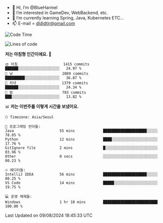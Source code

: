 - 👋 Hi, I’m @BlueHarmel
- 👀 I’m interested in GameDev, WebBackend, etc.
- 🌱 I’m currently learning Spring, Java, Kubernetes ETC...
- 📫 E-mail = dldjdtjr@gmail.com
  <!--START_SECTION:waka-->
![Code Time](http://img.shields.io/badge/Code%20Time-655%20hrs%2035%20mins-blue)

![Lines of code](https://img.shields.io/badge/%EC%A0%80%EB%8A%94%20%EC%97%AC%ED%83%9C%EA%B9%8C%EC%A7%80%20-46.4%20million%20%EC%A4%84%EC%9D%98%20%EC%BD%94%EB%93%9C%EB%A5%BC%20%EC%9E%91%EC%84%B1%ED%96%88%EC%96%B4%EC%9A%94.-blue)

**저는 아침형 인간이에요. 🐤** 

```text
🌞 아침                     1415 commits        ██████░░░░░░░░░░░░░░░░░░░   24.97 % 
🌆 낮　                     2089 commits        █████████░░░░░░░░░░░░░░░░   36.87 % 
🌃 저녁                     1379 commits        ██████░░░░░░░░░░░░░░░░░░░   24.34 % 
🌙 밤　                     783 commits         ███░░░░░░░░░░░░░░░░░░░░░░   13.82 % 
```


📊 **저는 이번주를 이렇게 시간을 보냈어요.** 

```text
🕑︎ Timezone: Asia/Seoul

💬 프로그래밍 언어들: 
Java                     55 mins             ████████████████████░░░░░   78.05 % 
Python                   12 mins             ████░░░░░░░░░░░░░░░░░░░░░   17.76 % 
GitIgnore file           2 mins              █░░░░░░░░░░░░░░░░░░░░░░░░   03.96 % 
Other                    0 secs              ░░░░░░░░░░░░░░░░░░░░░░░░░   00.23 % 

🔥 에디터들: 
IntelliJ IDEA            56 mins             ████████████████████░░░░░   80.25 % 
VS Code                  14 mins             █████░░░░░░░░░░░░░░░░░░░░   19.75 % 

💻 운영 체제들: 
Windows                  1 hr 10 mins        █████████████████████████   100.00 % 
```


 Last Updated on 09/08/2024 18:45:33 UTC
<!--END_SECTION:waka-->
<!---
BlueHarmel/BlueHarmel is a ✨ special ✨ repository because its `README.md` (this file) appears on your GitHub profile.
You can click the Preview link to take a look at your changes.
--->

